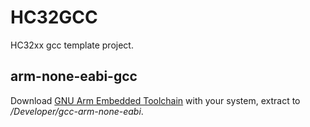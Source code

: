 # HC32GCC
HC32xx gcc template project.


## arm-none-eabi-gcc
Download [GNU Arm Embedded Toolchain](https://launchpad.net/gcc-arm-embedded/+download) with your system, extract to */Developer/gcc-arm-none-eabi*.
